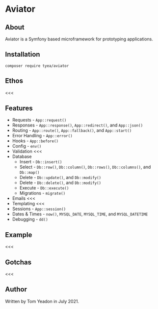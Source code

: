 # Aviator

## About

Aviator is a Symfony based microframework for prototyping applications.

## Installation

```
composer require tyea/aviator
```

## Ethos

<<<

## Features

* Requests - `App::request()`
* Responses - `App::response()`, `App::redirect()`, and `App::json()`
* Routing - `App::route()`, `App::fallback()`, and `App::start()`
* Error Handling - `App::error()`
* Hooks - `App::before()`
* Config - `env()`
* Validation <<<
* Database
    * Insert - `Db::insert()`
    * Select - `Db::row()`, `Db::column()`, `Db::rows()`, `Db::columns()`, and `Db::map()`
    * Delete - `Db::update()`, and `Db::modify()`
    * Delete - `Db::delete()`, and `Db::modify()`
    * Execute - `Db::execute()`
    * Migrations - `migrate()`
* Emails <<<
* Templating <<<
* Sessions - `App::session()`
* Dates & Times - `now()`, `MYSQL_DATE`, `MYSQL_TIME`, and `MYSQL_DATETIME`
* Debugging - `dd()`

## Example

<<<

## Gotchas

<<<

## Author

Written by Tom Yeadon in July 2021.